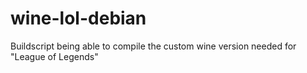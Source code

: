 # wine-lol-debian
Buildscript being able to compile the custom wine version needed for "League of Legends"
